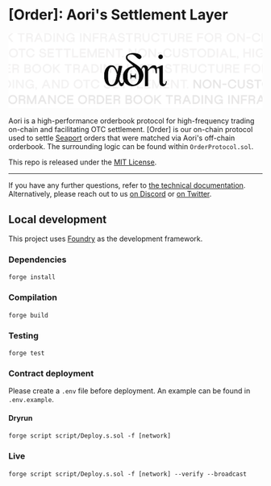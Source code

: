 # [Order]: Aori's Settlement Layer

![.](assets/aori.svg)

Aori is a high-performance orderbook protocol for high-frequency trading on-chain and facilitating OTC settlement. [Order] is our on-chain protocol used to settle [Seaport](https://docs.opensea.io/reference/seaport-overview) orders that were matched via Aori's off-chain orderbook. The surrounding logic can be found within `OrderProtocol.sol`.

This repo is released under the [MIT License](LICENSE).

---

If you have any further questions, refer to [the technical documentation](https://www.aori.io/developers). Alternatively, please reach out to us [on Discord](https://discord.gg/K37wkh2ZfR) or [on Twitter](https://twitter.com/aori_io).

## Local development

This project uses [Foundry](https://github.com/gakonst/foundry) as the development framework.

### Dependencies

```
forge install
```

### Compilation

```
forge build
```

### Testing

```
forge test
```

### Contract deployment

Please create a `.env` file before deployment. An example can be found in `.env.example`.

#### Dryrun

```
forge script script/Deploy.s.sol -f [network]
```

### Live

```
forge script script/Deploy.s.sol -f [network] --verify --broadcast
```